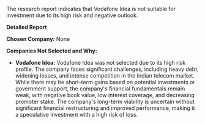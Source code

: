 The research report indicates that Vodafone Idea is not suitable for investment due to its high risk and negative outlook.

**Detailed Report**

**Chosen Company:** None

**Companies Not Selected and Why:**

*   **Vodafone Idea:** Vodafone Idea was not selected due to its high risk profile. The company faces significant challenges, including heavy debt, widening losses, and intense competition in the Indian telecom market. While there may be short-term gains based on potential investments or government support, the company's financial fundamentals remain weak, with negative book value, low interest coverage, and decreasing promoter stake. The company's long-term viability is uncertain without significant financial restructuring and improved performance, making it a speculative investment with a high risk of loss.